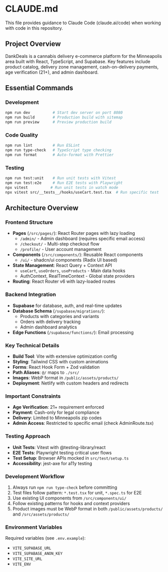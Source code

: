 # CLAUDE.md

This file provides guidance to Claude Code (claude.ai/code) when working with code in this repository.

## Project Overview

DankDeals is a cannabis delivery e-commerce platform for the Minneapolis area built with React, TypeScript, and Supabase. Key features include product catalog, delivery zone management, cash-on-delivery payments, age verification (21+), and admin dashboard.

## Essential Commands

### Development

```bash
npm run dev          # Start dev server on port 8080
npm run build        # Production build with sitemap
npm run preview      # Preview production build
```

### Code Quality

```bash
npm run lint         # Run ESLint
npm run type-check   # TypeScript type checking
npm run format       # Auto-format with Prettier
```

### Testing

```bash
npm run test:unit    # Run unit tests with Vitest
npm run test:e2e     # Run E2E tests with Playwright
npx vitest          # Run unit tests in watch mode
npx vitest src/__tests__/hooks/useCart.test.tsx  # Run specific test
```

## Architecture Overview

### Frontend Structure

- **Pages** (`/src/pages/`): React Router pages with lazy loading
  - `/admin/` - Admin dashboard (requires specific email access)
  - `/checkout/` - Multi-step checkout flow
  - `/profile/` - User account management
- **Components** (`/src/components/`): Reusable React components
  - `/ui/` - shadcn/ui components (Radix UI based)
- **State Management**: React Query + Context API
  - `useCart`, `useOrders`, `useProducts` - Main data hooks
  - AuthContext, RealTimeContext - Global state providers
- **Routing**: React Router v6 with lazy-loaded routes

### Backend Integration

- **Supabase** for database, auth, and real-time updates
- **Database Schema** (`/supabase/migrations/`):
  - Products with categories and variants
  - Orders with delivery tracking
  - Admin dashboard analytics
- **Edge Functions** (`/supabase/functions/`): Email processing

### Key Technical Details

- **Build Tool**: Vite with extensive optimization config
- **Styling**: Tailwind CSS with custom animations
- **Forms**: React Hook Form + Zod validation
- **Path Aliases**: `@/` maps to `./src/`
- **Images**: WebP format in `/public/assets/products/`
- **Deployment**: Netlify with custom headers and redirects

### Important Constraints

- **Age Verification**: 21+ requirement enforced
- **Payment**: Cash-only for legal compliance
- **Delivery**: Limited to Minneapolis zip codes
- **Admin Access**: Restricted to specific email (check AdminRoute.tsx)

### Testing Approach

- **Unit Tests**: Vitest with @testing-library/react
- **E2E Tests**: Playwright testing critical user flows
- **Test Setup**: Browser APIs mocked in `src/test/setup.ts`
- **Accessibility**: jest-axe for a11y testing

### Development Workflow

1. Always run `npm run type-check` before committing
2. Test files follow pattern: `*.test.tsx` for unit, `*.spec.ts` for E2E
3. Use existing UI components from `/src/components/ui/`
4. Follow existing patterns for hooks and context providers
5. Product images must be WebP format in both `/public/assets/products/` and `/src/assets/products/`

### Environment Variables

Required variables (see `.env.example`):

- `VITE_SUPABASE_URL`
- `VITE_SUPABASE_ANON_KEY`
- `VITE_SITE_URL`
- `VITE_ENV`
